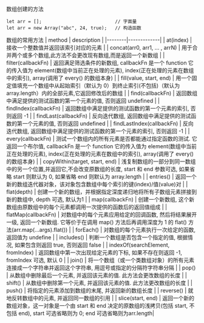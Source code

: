 数组创建的方法
~~~
let arr = [];                           // 字面量
let arr = new Array("abc", 24, true);   // 构造函数
~~~

数组的常用方法
| method | description |
|--------|-------------|
| at(index) | 接收一个整数值并返回该索引对应的元素 |
| concat(arr0, arr1, … , arrN) | 用于合并两个或多个数组,此方法不会更改现有数组,而是返回一个新数组 |
| filter(callbackFn) | 返回满足筛选条件的新数组, callbackFn 是一个 function 它的传入值为 element(数组中当前正在处理的元素), index(正在处理的元素在数组中的索引), array(调用了 every() 的数组本身) |
| fill(value, start, end) | 用一个固定值填充一个数组中从起始索引（默认为 0）到终止索引(不包括)（默认为 array.length）内的全部元素,它返回修改后的数组 |
| find(callbackFn) | 返回数组中满足提供的测试函数的第一个元素的值, 否则返回 undefined |
| findIndex(callbackFn) | 返回数组中满足提供的测试函数的第一个元素的索引, 否则返回 -1 |
| findLast(callbackFn) | 反向迭代数组, 返回数组中满足提供的测试函数的第一个元素的值, 否则返回 undefined |
| findLastIndex(callbackFn) | 反向迭代数组, 返回数组中满足提供的测试函数的第一个元素的索引, 否则返回 -1 |
| every(callbackFn) | 测试一个数组内的所有元素是否都能通过指定函数的测试. 它返回一个布尔值, callbackFn 是一个 function 它的传入值为 element(数组中当前正在处理的元素), index(正在处理的元素在数组中的索引), array(调用了 every() 的数组本身) |
| copyWithin(target, start, end) | 浅复制数组的一部分到同一数组中的另一个位置,并返回它,不会改变原数组的长度, start 和 end 参数可选, 如果省略 start 则默认为 0, 如果省略 end 则默认为 array.length |
| entries() | 返回一个新的数组迭代器对象，该对象包含数组中每个索引的键(index)/值(value)对 |
| flat(depth) | 创建一个新的数组，并根据指定深度递归地将所有子数组元素拼接到新的数组中, depth 可选, 默认为1 |
| map(callbackFn) | 创建一个新数组, 这个新数组由原数组中的每个元素都调用一次提供的函数后的返回值组成 |
| flatMap(callbackFn) | 对数组中的每个元素应用给定的回调函数, 然后将结果展开一级, 返回一个新数组. 它等价于在调用 map() 方法后再调用深度为 1 的 flat() 方法(arr.map(...args).flat()) |
| forEach() | 对数组的每个元素执行一次给定的函数, 返回值为 undefine | 
| includes() | 判断一个数组是否包含一个指定的值, 根据情况, 如果包含则返回 true, 否则返回 false | 
| indexOf(searchElement, fromIndex) | 返回数组中第一次出现给定元素的下标, 如果不存在则返回 -1, fromIndex 可选, 默认 0 |
| join() | 将一个数组（或一个类数组对象）的所有元素连接成一个字符串并返回这个字符串, 用逗号或指定的分隔符字符串分隔 |
| pop() | 从数组中删除最后一个元素, 并返回该元素的值. 此方法会更改数组的长度 |
| shift() | 从数组中删除第一个元素, 并返回该元素的值. 此方法更改数组的长度 |
| push() | 将指定的元素添加到数组的末尾, 并返回新的数组长度 |
| reverse() | 就地反转数组中的元素, 并返回同一数组的引用 |
| slice(start, end) | 返回一个新的数组对象，这一对象是一个由 start 和 end 决定的原数组的浅拷贝(包括 start, 不包括 end), start 可选省略则为 0; end 可选省略则为arr.length|
